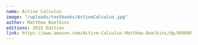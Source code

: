 ```yaml
---
name: Active Calculus
image: "/uploads/textbooks/ActiveCalculus.jpg"
author: Matthew Boelkins
editions: 2015 Edition
link: https://www.amazon.com/Active-Calculus-Matthew-Boelkins/dp/0989897575
---
```

